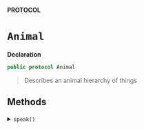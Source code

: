 **PROTOCOL**
# `Animal`

**Declaration**
```swift
public protocol Animal
```

> Describes an animal hierarchy of things

## Methods
<details><summary><code>speak()</code></summary>

**Declaration**
```swift
func speak()
```

> Print a greeting message

</details>